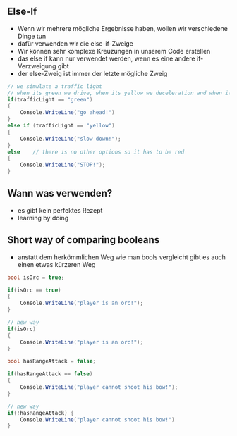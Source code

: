 ## Else-If

* Wenn wir mehrere mögliche Ergebnisse haben, wollen wir verschiedene Dinge tun
* dafür verwenden wir die else-if-Zweige
* Wir können sehr komplexe Kreuzungen in unserem Code erstellen
* das else if kann nur verwendet werden, wenn es eine andere if-Verzweigung gibt
* der else-Zweig ist immer der letzte mögliche Zweig

```csharp
// we simulate a traffic light
// when its green we drive, when its yellow we deceleration and when its red we stop
if(trafficLight == "green")
{
    Console.WriteLine("go ahead!")
}
else if (trafficLight == "yellow")
{
    Console.WriteLine("slow down!");
}
else    // there is no other options so it has to be red
{
    Console.WriteLine("STOP!");
}
```

## Wann was verwenden?

* es gibt kein perfektes Rezept
* learning by doing

## Short way of comparing booleans

* anstatt dem herkömmlichen Weg wie man bools vergleicht gibt es auch einen etwas kürzeren Weg

```csharp
bool isOrc = true;

if(isOrc == true)
{
    Console.WriteLine("player is an orc!");
}

// new way
if(isOrc)
{
    Console.WriteLine("player is an orc!");
}
```

```csharp
bool hasRangeAttack = false;

if(hasRangeAttack == false)
{
    Console.WriteLine("player cannot shoot his bow!");
}

// new way
if(!hasRangeAttack) {
    Console.WriteLine("player cannot shoot his bow!")
}
```
